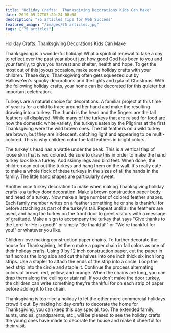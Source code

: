 ```yaml
---
title: "Holiday Crafts:  Thanksgiving Decorations Kids Can Make"
date: 2019-09-27T05:29:24-08:00
description: "75 articles Tips for Web Success"
featured_image: "/images/75 articles.jpg"
tags: ["75 articles"]
---
```


Holiday Crafts:  Thanksgiving Decorations Kids Can Make

Thanksgiving is a wonderful holiday!  What a spiritual renewal to take a day to reflect over the past year about just how good God has been to you and your family, to give you harvest and shelter, health and hope.  To get the most out of this joyous occasion, make some holiday crafts with your children.  These days, Thanksgiving often gets squeezed out by Hallowe'en's spooky decorations and the lights and gala of Christmas.  With the following holiday crafts, your home can be decorated for this quieter but important celebration.

Turkeys are a natural choice for decorations.  A familiar project at this time of year is for a child to trace around her hand and make the resulting drawing into a turkey.  The thumb is the head and the fingers are the tail feathers all displayed.  While many of the turkeys that are raised for food are now the domestic white variety, the turkeys eaten by the Pilgrims at the first Thanksgiving were the wild brown ones.  The tail feathers on a wild turkey are brown, but they are iridescent. catching light and appearing to be multi-colored.  This is why children color the tail feathers in bright colors.  

The turkey's head has a wattle under the beak.  This is a vertical flap of loose skin that is red colored.  Be sure to draw this in order to make the hand turkey look like a turkey.  Add skinny legs and bird feet.  When done, the children can cut out the turkeys and hang them on the wall.  It's really cute to make a whole flock of these turkeys in the sizes of all the hands in the family.  The little hand shapes are particularly sweet.

Another nice turkey decoration to make when making Thanksgiving holiday crafts is a turkey door decoration.  Make a brown construction paper body and head of a turkey.  Now make a large number of colored feather shapes.  Each family member writes on a feather something he or she is thankful for before attaching as part of the turkey's tail.  Repeat until all the feathers are used, and hang the turkey on the front door to greet visitors with a message of gratitude.  Make a sign to accompany the turkey that says "Give thanks to the Lord for He is good!" or simply "Be thankful!"  or "We're thankful for you!" or whatever you like.

Children love making construction paper chains.  To further decorate the house for Thanksgiving, let them make a paper chain in fall colors as one of their holiday crafts.  Using 9 by 12 inch construction paper, cut the paper in half across the long side and cut the halves into one inch thick six inch long strips.  Use a stapler to attach the ends of the strip into a circle.  Loop the next strip into the circle and staple it.  Continue the process alternating colors of brown, red, yellow, and orange.  When the chains are long, you can drap them along the ceiling or stair rail.  If you don't make the door turkey, the children can write something they're thankful for on each strip of paper before adding it to the chain.

Thanksgiving is too nice a holiday to let the other more commercial holidays crowd it out.  By making holiday crafts to decorate the home for Thanksgiving, you can keep this day special, too.  The extended family, aunts, uncles, grandparents, etc., will be pleased to see the holiday crafts the young ones have made to decorate the house and make it cheerful for their visit.


